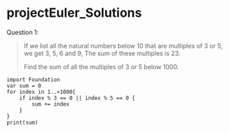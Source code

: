 # projectEuler_Solutions

 Question 1:
 
 >If we list all the natural numbers below 10 that are multiples of 3 or 5,
 >we get 3, 5, 6 and 9, The sum of these multiples is 23.  
 >
 >Find the sum of all the multiples of 3 or 5 below 1000.

```
import Foundation
var sum = 0
for index in 1..<1000{
    if index % 3 == 0 || index % 5 == 0 {
        sum += index
    }
}
print(sum)
```
